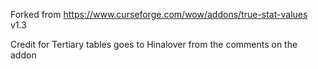Forked from https://www.curseforge.com/wow/addons/true-stat-values v1.3

Credit for Tertiary tables goes to Hinalover from the comments on the addon
